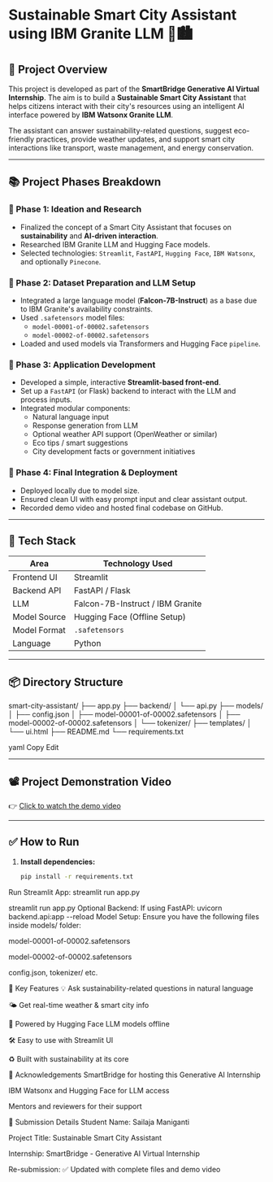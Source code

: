 # Sustainable Smart City Assistant using IBM Granite LLM 🌱🏙️

## 🚀 Project Overview

This project is developed as part of the **SmartBridge Generative AI Virtual Internship**. The aim is to build a **Sustainable Smart City Assistant** that helps citizens interact with their city's resources using an intelligent AI interface powered by **IBM Watsonx Granite LLM**.

The assistant can answer sustainability-related questions, suggest eco-friendly practices, provide weather updates, and support smart city interactions like transport, waste management, and energy conservation.

---

## 📚 Project Phases Breakdown

### 🔹 Phase 1: Ideation and Research
- Finalized the concept of a Smart City Assistant that focuses on **sustainability** and **AI-driven interaction**.
- Researched IBM Granite LLM and Hugging Face models.
- Selected technologies: `Streamlit`, `FastAPI`, `Hugging Face`, `IBM Watsonx`, and optionally `Pinecone`.

### 🔹 Phase 2: Dataset Preparation and LLM Setup
- Integrated a large language model (**Falcon-7B-Instruct**) as a base due to IBM Granite's availability constraints.
- Used `.safetensors` model files:  
  - `model-00001-of-00002.safetensors`  
  - `model-00002-of-00002.safetensors`
- Loaded and used models via Transformers and Hugging Face `pipeline`.

### 🔹 Phase 3: Application Development
- Developed a simple, interactive **Streamlit-based front-end**.
- Set up a `FastAPI` (or Flask) backend to interact with the LLM and process inputs.
- Integrated modular components:
  - Natural language input
  - Response generation from LLM
  - Optional weather API support (OpenWeather or similar)
  - Eco tips / smart suggestions
  - City development facts or government initiatives

### 🔹 Phase 4: Final Integration & Deployment
- Deployed locally due to model size.
- Ensured clean UI with easy prompt input and clear assistant output.
- Recorded demo video and hosted final codebase on GitHub.

---

## 🧠 Tech Stack

| Area              | Technology Used              |
|-------------------|------------------------------|
| Frontend UI       | Streamlit                    |
| Backend API       | FastAPI / Flask              |
| LLM               | Falcon-7B-Instruct / IBM Granite |
| Model Source      | Hugging Face (Offline Setup) |
| Model Format      | `.safetensors`               |
| Language          | Python                       |

---

## 📦 Directory Structure

smart-city-assistant/
├── app.py
├── backend/
│ └── api.py
├── models/
│ ├── config.json
│ ├── model-00001-of-00002.safetensors
│ ├── model-00002-of-00002.safetensors
│ └── tokenizer/
├── templates/
│ └── ui.html
├── README.md
└── requirements.txt

yaml
Copy
Edit

---

## 📽️ Project Demonstration Video

👉 [Click to watch the demo video](https://drive.google.com/drive/folders/1m_vXdKkujfkVq1x57h6bZ3Kj_07hdh4T?usp=sharing)

---

## ✅ How to Run

1. **Install dependencies:**
   ```bash
   pip install -r requirements.txt
Run Streamlit App:
streamlit run app.py

streamlit run app.py
Optional Backend:
If using FastAPI:
uvicorn backend.api:app --reload
Model Setup:
Ensure you have the following files inside models/ folder:

model-00001-of-00002.safetensors

model-00002-of-00002.safetensors

config.json, tokenizer/ etc.

📌 Key Features
💡 Ask sustainability-related questions in natural language

🌤️ Get real-time weather & smart city info

🧠 Powered by Hugging Face LLM models offline

🛠️ Easy to use with Streamlit UI

♻️ Built with sustainability at its core

🙏 Acknowledgements
SmartBridge for hosting this Generative AI Internship

IBM Watsonx and Hugging Face for LLM access

Mentors and reviewers for their support

📅 Submission Details
Student Name: Sailaja Maniganti

Project Title: Sustainable Smart City Assistant

Internship: SmartBridge - Generative AI Virtual Internship

Re-submission: ✅ Updated with complete files and demo video
